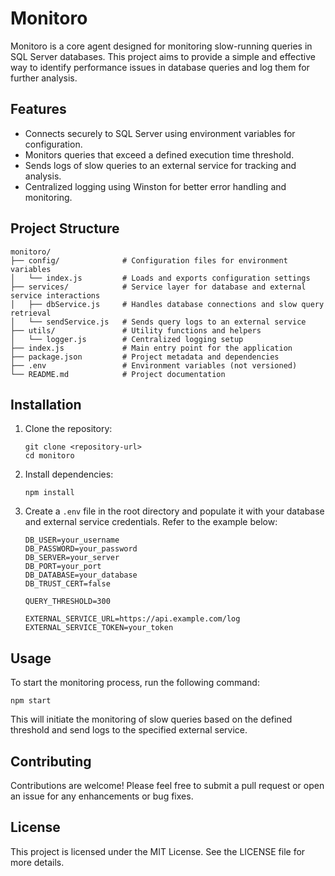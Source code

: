 # Monitoro

Monitoro is a core agent designed for monitoring slow-running queries in SQL Server databases. This project aims to provide a simple and effective way to identify performance issues in database queries and log them for further analysis.

## Features

- Connects securely to SQL Server using environment variables for configuration.
- Monitors queries that exceed a defined execution time threshold.
- Sends logs of slow queries to an external service for tracking and analysis.
- Centralized logging using Winston for better error handling and monitoring.

## Project Structure

```
monitoro/
├── config/              # Configuration files for environment variables
│   └── index.js         # Loads and exports configuration settings
├── services/            # Service layer for database and external service interactions
│   ├── dbService.js     # Handles database connections and slow query retrieval
│   └── sendService.js   # Sends query logs to an external service
├── utils/               # Utility functions and helpers
│   └── logger.js        # Centralized logging setup
├── index.js             # Main entry point for the application
├── package.json         # Project metadata and dependencies
├── .env                 # Environment variables (not versioned)
└── README.md            # Project documentation
```

## Installation

1. Clone the repository:

   ```
   git clone <repository-url>
   cd monitoro
   ```

2. Install dependencies:

   ```
   npm install
   ```

3. Create a `.env` file in the root directory and populate it with your database and external service credentials. Refer to the example below:

   ```
   DB_USER=your_username
   DB_PASSWORD=your_password
   DB_SERVER=your_server
   DB_PORT=your_port
   DB_DATABASE=your_database
   DB_TRUST_CERT=false

   QUERY_THRESHOLD=300

   EXTERNAL_SERVICE_URL=https://api.example.com/log
   EXTERNAL_SERVICE_TOKEN=your_token
   ```

## Usage

To start the monitoring process, run the following command:

```
npm start
```

This will initiate the monitoring of slow queries based on the defined threshold and send logs to the specified external service.

## Contributing

Contributions are welcome! Please feel free to submit a pull request or open an issue for any enhancements or bug fixes.

## License

This project is licensed under the MIT License. See the LICENSE file for more details.
